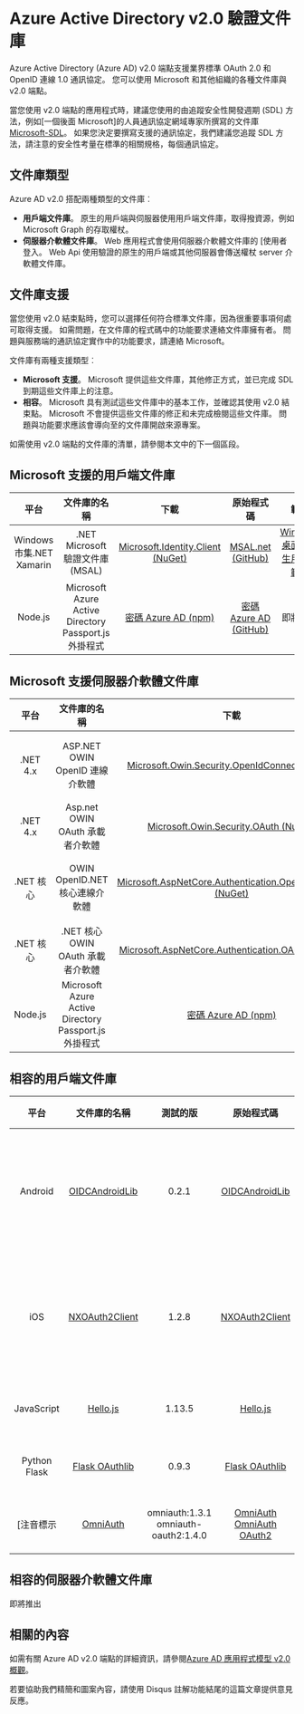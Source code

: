 <properties
   pageTitle="Azure Active Directory v2.0 驗證文件庫 |Microsoft Azure"
   description="相容的用戶端文件庫與伺服器介軟體文件庫和相關的文件庫、 來源和範例的連結，Azure Active Directory v2.0 端點。"
   services="active-directory"
   documentationCenter=""
   authors="skwan"
   manager="mbaldwin"
   editor=""/>

<tags
   ms.service="active-directory"
   ms.devlang="na"
   ms.topic="article"
   ms.tgt_pltfrm="na"
   ms.workload="identity"
   ms.date="09/30/2016"
   ms.author="skwan;bryanla"/>


# <a name="azure-active-directory-v20-authentication-libraries"></a>Azure Active Directory v2.0 驗證文件庫
Azure Active Directory (Azure AD) v2.0 端點支援業界標準 OAuth 2.0 和 OpenID 連線 1.0 通訊協定。 您可以使用 Microsoft 和其他組織的各種文件庫與 v2.0 端點。

當您使用 v2.0 端點的應用程式時，建議您使用的由追蹤安全性開發週期 (SDL) 方法，例如[一個後面 Microsoft]的人員通訊協定網域專家所撰寫的文件庫[Microsoft-SDL]。 如果您決定要撰寫支援的通訊協定，我們建議您追蹤 SDL 方法，請注意的安全性考量在標準的相關規格，每個通訊協定。

## <a name="types-of-libraries"></a>文件庫類型

Azure AD v2.0 搭配兩種類型的文件庫︰

- **用戶端文件庫**。 原生的用戶端與伺服器使用用戶端文件庫，取得撥資源，例如 Microsoft Graph 的存取權杖。
- **伺服器介軟體文件庫**。 Web 應用程式會使用伺服器介軟體文件庫的 [使用者登入。 Web Api 使用驗證的原生的用戶端或其他伺服器會傳送權杖 server 介軟體文件庫。

## <a name="library-support"></a>文件庫支援
當您使用 v2.0 結束點時，您可以選擇任何符合標準文件庫，因為很重要事項何處可取得支援。 如需問題，在文件庫的程式碼中的功能要求連絡文件庫擁有者。 問題與服務端的通訊協定實作中的功能要求，請連絡 Microsoft。

文件庫有兩種支援類型︰

- **Microsoft 支援**。 Microsoft 提供這些文件庫，其他修正方式，並已完成 SDL 到期這些文件庫上的注意。
- **相容**。 Microsoft 具有測試這些文件庫中的基本工作，並確認其使用 v2.0 結束點。 Microsoft 不會提供這些文件庫的修正和未完成檢閱這些文件庫。 問題與功能要求應該會導向至的文件庫開啟來源專案。

如需使用 v2.0 端點的文件庫的清單，請參閱本文中的下一個區段。

## <a name="microsoft-supported-client-libraries"></a>Microsoft 支援的用戶端文件庫
| 平台| 文件庫的名稱| 下載 | 原始程式碼 | 範例 |
| :-: | :-: | :-: | :-: | :-: |
| Windows 市集.NET Xamarin | .NET Microsoft 驗證文件庫 (MSAL) | [Microsoft.Identity.Client (NuGet)][ClientLib-NET-Lib] | [MSAL.net (GitHub)][ClientLib-NET-Repo] | [Windows 桌面的原生用戶端範例][ClientLib-NET-Sample] |
| Node.js | Microsoft Azure Active Directory Passport.js 外掛程式 | [密碼 Azure AD (npm)][ClientLib-Node-Lib] | [密碼 Azure AD (GitHub)][ClientLib-Node-Repo] | 即將推出 |

<!--- COMMENTING OUT UNTIL THEY ARE READY
| iOS, Mac | Microsoft Authentication Library (MSAL) for ObjC | In development | In development | In development |
| Android | Microsoft Authentication Library (MSAL) for Android | In development | In development | In development |
| JavaScript | Microsoft Authentication Library (MSAL) for JavaScript | In development | In development | In development |
 -->

## <a name="microsoft-supported-server-middleware-libraries"></a>Microsoft 支援伺服器介軟體文件庫
| 平台| 文件庫的名稱| 下載 | 原始程式碼 | 範例 |
| :-: | :-: | :-: | :-: | :-: |
| .NET 4.x | ASP.NET OWIN OpenID 連線介軟體 | [Microsoft.Owin.Security.OpenIdConnect (NuGet)][ServerLib-Net4-Owin-Oidc-Lib] | [武士專案 (CodePlex)][ServerLib-Net4-Owin-Oidc-Repo] | [Web 應用程式的範例][ServerLib-Net4-Owin-Oidc-Sample] |
| .NET 4.x | Asp.net OWIN OAuth 承載者介軟體 | [Microsoft.Owin.Security.OAuth (NuGet)][ServerLib-Net4-Owin-Oauth-Lib] | [武士專案 (CodePlex)][ServerLib-Net4-Owin-Oauth-Repo] | [網路 API 範例][ServerLib-Net4-Owin-Oauth-Sample] |
| .NET 核心 | OWIN OpenID.NET 核心連線介軟體 | [Microsoft.AspNetCore.Authentication.OpenIdConnect (NuGet)][ServerLib-NetCore-Owin-Oidc-Lib] | [ASP.NET 安全性 (GitHub)][ServerLib-NetCore-Owin-Oidc-Repo] | [Web 應用程式的範例][ServerLib-NetCore-Owin-Oidc-Sample] |
| .NET 核心 | .NET 核心 OWIN OAuth 承載者介軟體 | [Microsoft.AspNetCore.Authentication.OAuth (NuGet)][ServerLib-NetCore-Owin-Oauth-Lib] | [ASP.NET 安全性 (GitHub)][ServerLib-NetCore-Owin-Oauth-Repo] | 即將推出 |
| Node.js | Microsoft Azure Active Directory Passport.js 外掛程式 | [密碼 Azure AD (npm)][ServerLib-Node-Lib] | [密碼 Azure AD (GitHub)][ServerLib-Node-Repo] | [Web 應用程式的範例][ServerLib-Node-Sample] |
<!--- COMMENTING UNTIL SAMPLE IS AVAILABLE
| .NET 4.x, .NET Core | JSON Web Token Handler for .NET | [System.IdentityModel.Tokens.Jwt (NuGet)][ServerLib-Net-Jwt-Lib] | [Azure AD identity model extensions for .NET (GitHub)][ServerLib-Net-Jwt-Repo] | Coming soon |
--->
## <a name="compatible-client-libraries"></a>相容的用戶端文件庫
| 平台| 文件庫的名稱 | 測試的版 | 原始程式碼 | 範例 |
| :-: | :-: | :-: | :-: | :-: |
| Android | [OIDCAndroidLib](https://github.com/kalemontes/OIDCAndroidLib/wiki) | 0.2.1 | [OIDCAndroidLib](https://github.com/kalemontes/OIDCAndroidLib) | [原生應用程式的範例](active-directory-v2-devquickstarts-android.md) |
| iOS | [NXOAuth2Client](https://github.com/nxtbgthng/OAuth2Client) | 1.2.8 | [NXOAuth2Client](https://github.com/nxtbgthng/OAuth2Client) | [原生應用程式的範例](active-directory-v2-devquickstarts-ios.md)|
| JavaScript | [Hello.js](https://adodson.com/hello.js/) | 1.13.5 | [Hello.js](https://github.com/MrSwitch/hello.js) | 即將推出 |
| Python Flask | [Flask OAuthlib](https://github.com/lepture/flask-oauthlib) | 0.9.3 | [Flask OAuthlib](https://github.com/lepture/flask-oauthlib) | 即將推出 |
| [注音標示 | [OmniAuth](https://github.com/omniauth/omniauth/wiki) | omniauth:1.3.1</br>omniauth-oauth2:1.4.0 | [OmniAuth](https://github.com/omniauth/omniauth)</br>[OmniAuth OAuth2](https://github.com/intridea/omniauth-oauth2) | 即將推出 |
<!--- REMOVING BRANDON'S FOR NOW
|  |  |  |  |  |
| Android | [OAuth2 Client](https://github.com/wuman/android-oauth-client) |   | [OAuth2 Client](https://github.com/wuman/android-oauth-client)  | Coming soon  |
| Java | [WSO2 Identity Server](https://docs.wso2.com/display/IS500/Introducing+the+Identity+Server) | [Version 5.2.0](http://wso2.com/products/identity-server/) | [Source](https://docs.wso2.com/display/IS500/Building+from+Source) | [Samples index](https://docs.wso2.com/display/IS500/Samples)  |
| Java | [Java Gluu Server](https://gluu.org/docs/) |   | [oxAuth](https://github.com/GluuFederation/oxAuth)  | Coming soon |
| Node.js | [NPM passport-openidconnect](https://www.npmjs.com/package/passport-openidconnect) | 0.0.1  | [Passport-OpenID Connect](https://github.com/jaredhanson/passport-openidconnect) | Coming soon  |
| PHP | [OpenID Connect Basic Client](https://github.com/jumbojett/OpenID-Connect-PHP) |   | [OpenID Connect Basic Client](https://github.com/jumbojett/OpenID-Connect-PHP)  | Coming soon  |
-->

## <a name="compatible-server-middleware-libraries"></a>相容的伺服器介軟體文件庫
即將推出

## <a name="related-content"></a>相關的內容
如需有關 Azure AD v2.0 端點的詳細資訊，請參閱[Azure AD 應用程式模型 v2.0 概觀][AAD-App-Model-V2-Overview]。

若要協助我們精簡和圖案內容，請使用 Disqus 註解功能結尾的這篇文章提供意見反應。

<!--Image references-->

<!--Reference style links -->
[AAD-App-Model-V2-Overview]: active-directory-appmodel-v2-overview.md
[ClientLib-NET-Lib]: http://www.nuget.org/packages/Microsoft.Identity.Client
[ClientLib-NET-Repo]: https://github.com/AzureAD/microsoft-authentication-library-for-dotnet
[ClientLib-NET-Sample]: active-directory-v2-devquickstarts-wpf.md
[ClientLib-Node-Lib]: https://www.npmjs.com/package/passport-azure-ad
[ClientLib-Node-Repo]: https://github.com/AzureAD/passport-azure-ad
[ClientLib-Node-Sample]:
[ClientLib-Iosmac-Lib]:
[ClientLib-Iosmac-Repo]:
[ClientLib-Iosmac-Sample]:
[ClientLib-Android-Lib]:
[ClientLib-Android-Repo]:
[ClientLib-Android-Sample]:
[ClientLib-Js-Lib]:
[ClientLib-Js-Repo]:
[ClientLib-Js-Sample]:
[Microsoft-SDL]: http://www.microsoft.com/sdl/default.aspx
[ServerLib-Net4-Owin-Oidc-Lib]: https://www.nuget.org/packages/Microsoft.Owin.Security.OpenIdConnect/
[ServerLib-Net4-Owin-Oidc-Repo]: http://katanaproject.codeplex.com/
[ServerLib-Net4-Owin-Oidc-Sample]: active-directory-v2-devquickstarts-dotnet-web.md
[ServerLib-Net4-Owin-Oauth-Lib]: https://www.nuget.org/packages/Microsoft.Owin.Security.OAuth/
[ServerLib-Net4-Owin-Oauth-Repo]: http://katanaproject.codeplex.com/
[ServerLib-Net4-Owin-Oauth-Sample]: https://azure.microsoft.com/en-us/documentation/articles/active-directory-v2-devquickstarts-dotnet-api/
[ServerLib-Net-Jwt-Lib]: https://www.nuget.org/packages/System.IdentityModel.Tokens.Jwt
[ServerLib-Net-Jwt-Repo]: https://github.com/AzureAD/azure-activedirectory-identitymodel-extensions-for-dotnet
[ServerLib-Net-Jwt-Sample]:/
[ServerLib-NetCore-Owin-Oidc-Lib]: https://www.nuget.org/packages/Microsoft.AspNetCore.Authentication.OpenIdConnect/
[ServerLib-NetCore-Owin-Oidc-Repo]: https://github.com/aspnet/Security
[ServerLib-NetCore-Owin-Oidc-Sample]: https://github.com/Azure-Samples/active-directory-dotnet-webapp-openidconnect-aspnetcore-v2
[ServerLib-NetCore-Owin-Oauth-Lib]: https://www.nuget.org/packages/Microsoft.AspNetCore.Authentication.OAuth/
[ServerLib-NetCore-Owin-Oauth-Repo]: https://github.com/aspnet/Security
[ServerLib-NetCore-Owin-Oauth-Sample]:/
[ServerLib-Node-Lib]: https://www.npmjs.com/package/passport-azure-ad
[ServerLib-Node-Repo]: https://github.com/AzureAD/passport-azure-ad/
[ServerLib-Node-Sample]: https://azure.microsoft.com/en-us/documentation/articles/active-directory-v2-devquickstarts-node-web/
